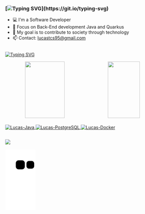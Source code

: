 ### [![Typing SVG](https://readme-typing-svg.herokuapp.com?font=Fira+Code&pause=4000&width=1200&lines=Hi!+my+name+is+Lucas!+Welcome+to+my+GitHub+profile!)](https://git.io/typing-svg)

- 💻 I'm a Software Developer 
- 🌱 Focus on Back-End development Java and Quarkus
- 🎯 My goal is to contribute to society through technology
- 📫 Contact: lucastcs95@gmail.com


 ##

[![Typing SVG](https://readme-typing-svg.herokuapp.com?font=Fira+Code&pause=4000&width=1200&lines=Here+you+can+find+some+information+about+me+and+techs+that+i+love)](https://git.io/typing-svg)
<div align="center">
  <a href="https://github.com/lucastcorr">
  <img width="50%"  height="180em" align="left" src="https://github-readme-stats.vercel.app/api?username=lucastcorr&show_icons=true&theme=dark&include_all_commits=true&count_private=true"/>
  <img width="45%" height="180em" src="https://github-readme-stats.vercel.app/api/top-langs/?username=lucastcorr&layout=compact&langs_count=7&theme=dark"/>
</div>
 
<div style="display: inline_block"><br>
  <img align="center" alt="Lucas-Java" height="50" width="60" src="https://cdn.worldvectorlogo.com/logos/java.svg" />
  <img align="center" alt="Lucas-PostgreSQL" height="50" width="60" src="https://cdn.jsdelivr.net/gh/devicons/devicon/icons/postgresql/postgresql-original-wordmark.svg" />
 <img align="center" alt="Lucas-Docker" height="50" width="60" src="https://cdn.jsdelivr.net/gh/devicons/devicon/icons/docker/docker-original-wordmark.svg" />
 
##

<div>
  <a href="https://www.linkedin.com/in/lucastcorr/" target="_blank"><img src="https://img.shields.io/badge/LinkedIn-0077B5?style=for-the-badge&logo=linkedin&logoColor=white" target="_blank"></a>
  
  ![Snake animation](https://github.com/lucastcorr/lucastcorr/blob/output/github-contribution-grid-snake.svg)
</div>
